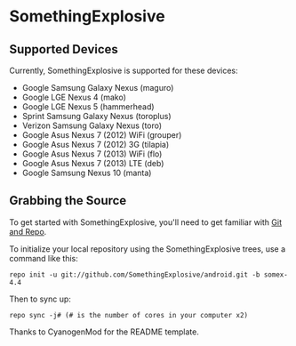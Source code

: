 SomethingExplosive
==================

Supported Devices
-----------------

Currently, SomethingExplosive is supported for these devices:
* Google Samsung Galaxy Nexus (maguro)
* Google LGE Nexus 4 (mako)
* Google LGE Nexus 5 (hammerhead)
* Sprint Samsung Galaxy Nexus (toroplus)
* Verizon Samsung Galaxy Nexus (toro)
* Google Asus Nexus 7 (2012) WiFi (grouper)
* Google Asus Nexus 7 (2012) 3G (tilapia)
* Google Asus Nexus 7 (2013) WiFi (flo)
* Google Asus Nexus 7 (2013) LTE (deb)
* Google Samsung Nexus 10 (manta)

Grabbing the Source
-------------------

To get started with SomethingExplosive, you'll need to get
familiar with [Git and Repo](http://source.android.com/source/using-repo.html).

To initialize your local repository using the SomethingExplosive trees, use a command like this:

    repo init -u git://github.com/SomethingExplosive/android.git -b somex-4.4

Then to sync up:

    repo sync -j# (# is the number of cores in your computer x2)

Thanks to CyanogenMod for the README template.
